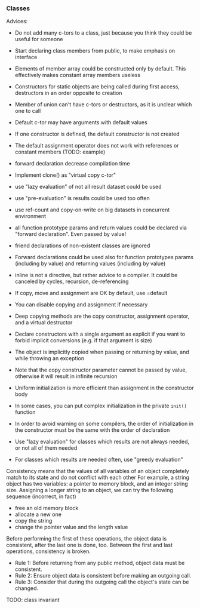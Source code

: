 ### Classes

Advices:

* Do not add many c-tors to a class, just because you think they could be useful for someone
* Start declaring class members from public, to make emphasis on interface
* Elements of member array could be constructed only by default. This effectively makes constant array members useless
* Constructors for static objects are being called during first access, destructors in an order opposite to creation
* Member of union can't have c-tors or destructors, as it is unclear which one to call
* Default c-tor may have arguments with default values
* If one constructor is defined, the default constructor is not created
* The default assignment operator does not work with references or constant members (TODO: example)
* forward declaration decrease compilation time
* Implement clone() as "virtual copy c-tor"
* use "lazy evaluation" of not all result dataset could be used
* use "pre-evaluation" is results could be used too often
* use ref-count and copy-on-write on big datasets in concurrent environment
* all function prototype params and return values could be declared via "forward declaration". Even passed by value!
* friend declarations of non-existent classes are ignored
* Forward declarations could be used also for function prototypes params (including by value) and returning values (including by value)
* inline is not a directive, but rather advice to a compiler. It could be canceled by cycles, recursion, de-referencing
* If copy, move and assignment are OK by default, use =default
* You can disable copying and assignment if necessary
* Deep copying methods are the copy constructor, assignment operator, and a virtual destructor
* Declare constructors with a single argument as explicit if you want to forbid implicit conversions (e.g. if that argument is size)
* The object is implicitly copied when passing or returning by value, and while throwing an exception
* Note that the copy constructor parameter cannot be passed by value, otherwise it will result in infinite recursion
* Uniform initialization is more efficient than assignment in the constructor body
* In some cases, you can put complex initialization in the private `init()` function
* In order to avoid warning on some compilers, the order of initialization in the constructor must be the same with the order of declaration

* Use "lazy evaluation" for classes which results are not always needed, or not all of them needed
* For classes which results are needed often, use "greedy evaluation"

Consistency means that the values of all variables of an object completely match to its state
and do not conflict with each other
For example, a string object has two variables: a pointer to memory block, and an integer string size.
Assigning a longer string to an object, we can try the following sequence (incorrect, in fact)
* free an old memory block
* allocate a new one
* copy the string
* change the pointer value and the length value

Before performing the first of these operations, the object data is consistent, after the last one is done, too.
Between the first and last operations, consistency is broken.

* Rule 1: Before returning from any public method, object data must be consistent.
* Rule 2: Ensure object data is consistent before making an outgoing call.
* Rule 3: Consider that during the outgoing call the object's state can be changed.

TODO: class invariant
